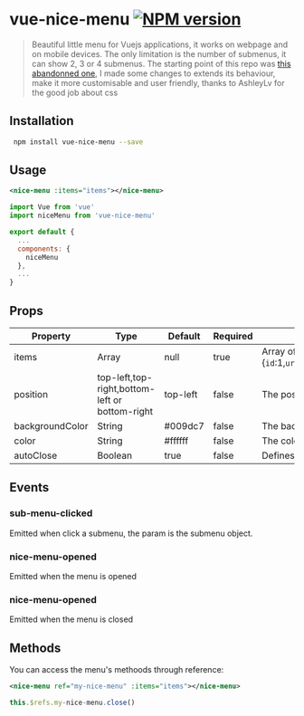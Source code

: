 # vue-nice-menu [![NPM version](https://img.shields.io/npm/v/vue-nice-menu.svg)](https://www.npmjs.com/package/vue-nice-menu)

> Beautiful little menu for Vuejs applications, it works on webpage and on mobile devices. The only limitation is the number of submenus, it can show 2, 3 or 4 submenus.
> The starting point of this repo was 
[this abandonned one](https://github.com/AshleyLv/vue-quick-menu/blob/master/README.md),
> I made some changes to extends its behaviour, make it more customisable and user friendly, thanks to AshleyLv for the good job about css

## Installation

``` bash
 npm install vue-nice-menu --save
```

## Usage
``` xml
<nice-menu :items="items"></nice-menu>
```

``` javascript
import Vue from 'vue'
import niceMenu from 'vue-nice-menu'

export default {
  ...
  components: {
    niceMenu
  },
  ...
}
```
## Props

Property|Type|Default|Required|Description
---|---|---|--- | ----
items|Array|null|true|Array of object which represent the links {`id`:1,`url`:'\foo',`isRouterLink`:false,`iconClass`:'iconClass',`backgroundColor`:null,`color`:null,`openNewTab`:false,`openNewTab`:false,}
position|top-left,top-right,bottom-left or bottom-right|top-left|false|The position of quick menu
backgroundColor|String|#009dc7|false|The background color of quick menu
color|String|#ffffff|false| The color of quick menu icon
autoClose|Boolean|true|false| Defines if the menu get closed after click on submenu


## Events

### sub-menu-clicked
Emitted when click a submenu, the param is the submenu object.
### nice-menu-opened
Emitted when the menu is opened
### nice-menu-opened
Emitted when the menu is closed

## Methods

You can access the menu's methoods through reference:

``` xml
<nice-menu ref="my-nice-menu" :items="items"></nice-menu>
```
``` javascript
this.$refs.my-nice-menu.close()
```